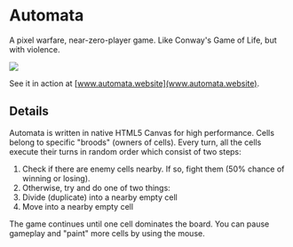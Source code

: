 # Automata

A pixel warfare, near-zero-player game. Like Conway's Game of Life, but with violence.

![](http://i.imgur.com/6PFSSdx.gif)

See it in action at [www.automata.website](www.automata.website).

## Details

Automata is written in native HTML5 Canvas for high performance. Cells belong to specific "broods" (owners of cells). Every turn, all the cells execute their turns in random order which consist of two steps:

1. Check if there are enemy cells nearby. If so, fight them (50% chance of winning or losing).
2. Otherwise, try and do one of two things:
  1. Divide (duplicate) into a nearby empty cell
  2. Move into a nearby empty cell

The game continues until one cell dominates the board. You can pause gameplay and "paint" more cells by using the mouse.
